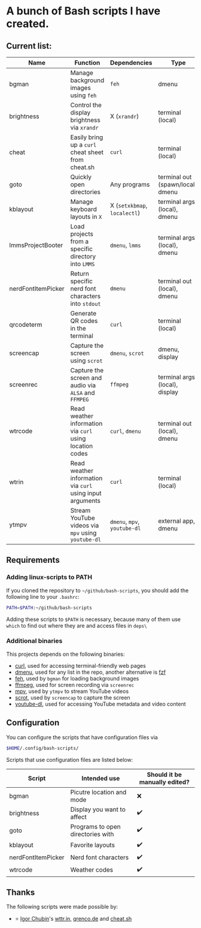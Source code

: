 
# A bunch of Bash scripts I have created.

## Current list:

| Name               | Function                                                  | Dependencies                 | Type                              |
| -                  | -                                                         | -                            | -                                 |
| bgman              | Manage background images using `feh`                      | `feh`                        | dmenu                             |
| brightness         | Control the display brightness via `xrandr`               | X (`xrandr`)                 | terminal (local)                  |
| cheat              | Easily bring up a `curl` cheat sheet from cheat.sh        | `curl`                       | terminal (local)                  |
| goto               | Quickly open directories                                  | Any programs                 | terminal out (spawn/local), dmenu |
| kblayout           | Manage keyboard layouts in `X`                            | X (`setxkbmap`, `localectl`) | terminal args (local), dmenu      |
| lmmsProjectBooter  | Load projects from a specific directory into `LMMS`       | `dmenu`, `lmms`              | terminal args (local), dmenu      |
| nerdFontItemPicker | Return specific nerd font characters into `stdout`        | `dmenu`                      | terminal out (local), dmenu       |
| qrcodeterm         | Generate QR codes in the terminal                         | `curl`                       | terminal (local)                  |
| screencap          | Capture the screen using `scrot`                          | `dmenu`, `scrot`             | dmenu, display                    |
| screenrec          | Capture the screen and audio via `ALSA` and `FFMPEG`      | `ffmpeg`                     | terminal args (local), display    |
| wtrcode            | Read weather information via `curl` using location codes  | `curl`, `dmenu`              | terminal out (local), dmenu       |
| wtrin              | Read weather information via `curl` using input arguments | `curl`                       | terminal (local)                  |
| ytmpv              | Stream YouTube videos via `mpv` using `youtube-dl`        | `dmenu`, `mpv`, `youtube-dl` | external app, dmenu               |

## Requirements

### Adding linux-scripts to PATH

If you cloned the repository to `~/github/bash-scripts`, you should add the following line to your `.bashrc`:

```sh
PATH=$PATH:~/github/bash-scripts
```

Adding these scripts to ``$PATH`` is necessary, because many of them use ``which`` to find out where they are and access files in ``deps\``

### Additional binaries

This projects depends on the following binaries:

- [curl](https://curl.se/), used for accessing terminal-friendly web pages
- [dmenu](https://tools.suckless.org/dmenu/), used for any list in the repo, another alternative is [fzf](https://github.com/junegunn/fzf)
- [feh](https://github.com/derf/feh), used by ``bgman`` for loading background images
- [ffmpeg](http://ffmpeg.org/), used for screen recording via `screenrec`
- [mpv](https://mpv.io/), used by `ytmpv` to stream YouTube videos
- [scrot](https://manpages.ubuntu.com/manpages/xenial/man1/scrot.1.html), used by `screencap` to capture the screen
- [youtube-dl](https://youtube-dl.org/), used for accessing YouTube metadata and video content

## Configuration

You can configure the scripts that have configuration files via
```sh
$HOME/.config/bash-scripts/
```

Scripts that use configuration files are listed below:

| Script             | Intended use                      | Should it be manually edited? |
| -                  | -                                 | -                             |
| bgman              | Picutre location and mode         | ❌                            |
| brightness         | Display you want to affect        | ✔️                             |
| goto               | Programs to open directories with | ✔️                             |
| kblayout           | Favorite layouts                  | ✔️                             |
| nerdFontItemPicker | Nerd font characters              | ✔️                             |
| wtrcode            | Weather codes                     | ✔️                             |

## Thanks

The following scripts were made possible by:

- ⭐ [Igor Chubin](https://github.com/chubin)'s [wttr.in](https://github.com/chubin/wttr.in), [qrenco.de](https://github.com/chubin/qrenco.de) and [cheat.sh](https://github.com/chubin/cheat.sh)

